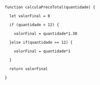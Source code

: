 ```
function calculaPrecoTotal(quantidade) {
```
```
  let valorFinal = 0
```
```
  if (quantidade < 12) {
```
```
    valorFinal = quantidade*1.30
```
``` 
  }else if(quantidade >= 12) {
```
```
    valorFinal = quantidade*1 
```
```
  }
```
```
  return valorFinal
```
```
}
```